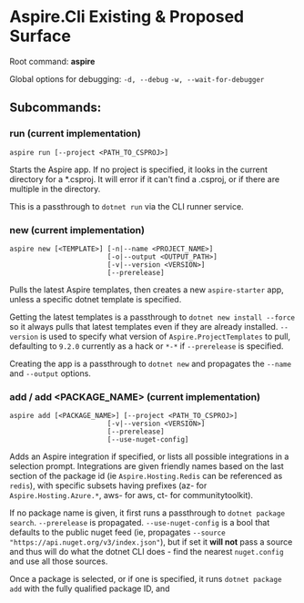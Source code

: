 # Aspire.Cli Existing & Proposed Surface

Root command: **aspire**

Global options for debugging:
`-d, --debug`
`-w, --wait-for-debugger`

## Subcommands:

### run (current implementation)

```cli
aspire run [--project <PATH_TO_CSPROJ>]
```
Starts the Aspire app. If no project is specified, it looks in the current directory for a *.csproj. It will error if it can't find a .csproj, or if there are multiple in the directory.

This is a passthrough to `dotnet run` via the CLI runner service.

### new (current implementation)

```cli
aspire new [<TEMPLATE>] [-n|--name <PROJECT_NAME>]
                        [-o|--output <OUTPUT_PATH>]
                        [-v|--version <VERSION>]
                        [--prerelease]
```

Pulls the latest Aspire templates, then creates a new `aspire-starter` app, unless a specific dotnet template is specified.

Getting the latest templates is a passthrough to `dotnet new install --force` so it always pulls that latest templates even if they are already installed. `--version` is used to specify what version of `Aspire.ProjectTemplates` to pull, defaulting to `9.2.0` currently as a hack or `*-*` if `--prerelease` is specified.

Creating the app is a passthrough to `dotnet new` and propagates the `--name` and `--output` options.

###  add / add <PACKAGE_NAME> (current implementation)

```cli
aspire add [<PACKAGE_NAME>] [--project <PATH_TO_CSPROJ>]
                        [-v|--version <VERSION>]
                        [--prerelease]
                        [--use-nuget-config]
```

Adds an Aspire integration if specified, or lists all possible integrations in a selection prompt. Integrations are given friendly names based on the last section of the package id (ie `Aspire.Hosting.Redis` can be referenced as `redis`), with specific subsets having prefixes (az- for `Aspire.Hosting.Azure.*`, aws- for aws, ct- for communitytoolkit).

If no package name is given, it first runs a passthrough to `dotnet package search`. `--prerelease` is propagated. `--use-nuget-config` is a bool that defaults to the public nuget feed (ie, propagates `--source "https://api.nuget.org/v3/index.json"`), but if set it **will not** pass a source and thus will do what the dotnet CLI does - find the nearest `nuget.config` and use all those sources.

Once a package is selected, or if one is specified, it runs `dotnet package add` with the fully qualified package ID, and 